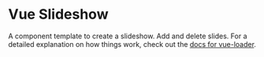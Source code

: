 # Vue Slideshow
A component template to create a slideshow. Add and delete slides. For a detailed explanation on how things work, check out the [docs for vue-loader](http://vuejs.github.io/vue-loader).
